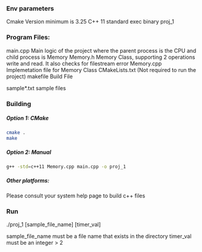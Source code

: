 ### Env parameters
Cmake Version minimum is 3.25
C++ 11 standard
exec binary proj_1

### Program Files:
main.cpp        Main logic of the project where the parent process is the CPU and child process is Memory
Memory.h        Memory Class, supporting 2 operations write and read. It also checks for filestream error
Memory.cpp      Implemetation file for Memory Class
CMakeLists.txt  (Not required to run the project) makefile Build File

sample*.txt     sample files

### Building

##### Option 1: CMake
```bash
cmake .
make
```
##### Option 2: Manual
```bash
g++ -std=c++11 Memory.cpp main.cpp -o proj_1
```

##### Other platforms:
Please consult your system help page to build c++ files

### Run
./proj_1 [sample_file_name] [timer_val]

sample_file_name must be a file name that exists in the directory
timer_val must be an integer > 2